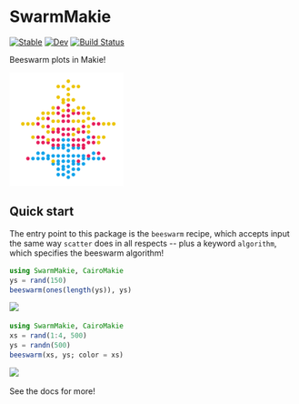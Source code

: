 # SwarmMakie

[![Stable](https://img.shields.io/badge/docs-stable-blue.svg)](https://MakieOrg.github.io/SwarmMakie.jl/stable/)
[![Dev](https://img.shields.io/badge/docs-dev-blue.svg)](https://MakieOrg.github.io/SwarmMakie.jl/dev/)
[![Build Status](https://github.com/MakieOrg/SwarmMakie.jl/actions/workflows/CI.yml/badge.svg?branch=main)](https://github.com/MakieOrg/SwarmMakie.jl/actions/workflows/CI.yml?query=branch%3Amain)

Beeswarm plots in Makie!

<img src="docs/src/assets/logo.png" width=200/>

## Quick start

The entry point to this package is the `beeswarm` recipe, which accepts input the same way `scatter` does in all respects -- plus a keyword `algorithm`, which specifies the beeswarm algorithm!

```julia
using SwarmMakie, CairoMakie
ys = rand(150)
beeswarm(ones(length(ys)), ys)
```
<img src="https://github.com/MakieOrg/SwarmMakie.jl/assets/32143268/5b422b52-0017-4bd2-8c61-22ad195266b1" width=600/>

```julia
using SwarmMakie, CairoMakie
xs = rand(1:4, 500)
ys = randn(500)
beeswarm(xs, ys; color = xs)
```
<img src="https://github.com/MakieOrg/SwarmMakie.jl/assets/32143268/861f36f9-d431-41a3-8823-6d96edac0017" width=600/>

See the docs for more!
